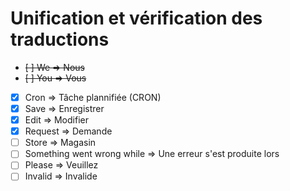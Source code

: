 # Unification et vérification des traductions

* ~~[ ] We => Nous~~
* ~~[ ] You => Vous~~
* [x] Cron => Tâche plannifiée (CRON)
* [x] Save => Enregistrer
* [x] Edit => Modifier
* [x] Request => Demande
* [ ] Store => Magasin
* [ ] Something went wrong while => Une erreur s'est produite lors
* [ ] Please => Veuillez
* [ ] Invalid => Invalide
